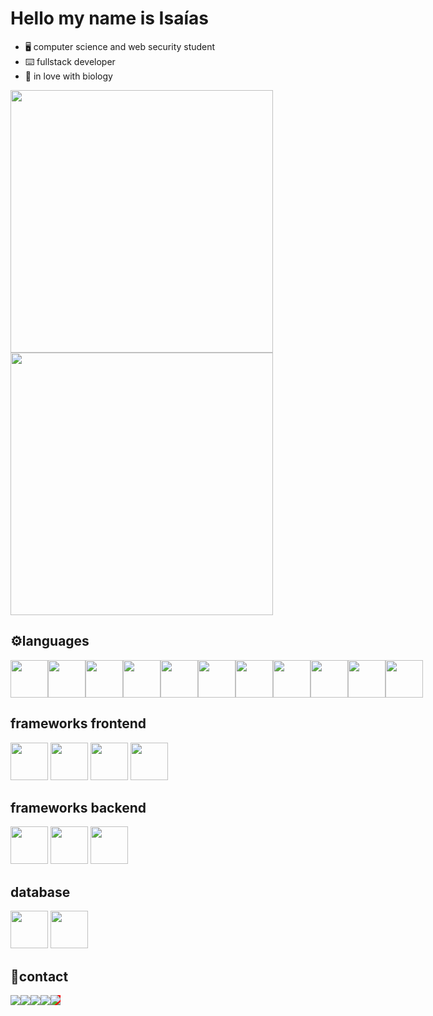 # Hello my name is Isaías

- 🖥️ computer science and web security student
- ⌨️ fullstack developer
- 🌱 in love with biology

<div>
 
  <img width="420px" src="https://github-readme-stats.vercel.app/api?username=isaias-silva&show_icons=true&title_color=fff&icon_color=79ff97&text_color=9f9f9f&bg_color=151515&layout=compact">
<img width="420px" src="https://github-readme-stats.vercel.app/api/top-langs/?username=isaias-silva&show_icons=true&title_color=fff&icon_color=79ff97&text_color=9f9f9f&bg_color=151515">


</div>
 <h2>⚙️languages</h2>
 <div style="display:flex">
 <img src="https://cdn.jsdelivr.net/gh/devicons/devicon/icons/html5/html5-original.svg" width="60px"/>
<img src="https://cdn.jsdelivr.net/gh/devicons/devicon/icons/css3/css3-original.svg" width="60px" />
<img src="https://cdn.jsdelivr.net/gh/devicons/devicon/icons/javascript/javascript-original.svg" width="60px" />
<img src="https://cdn.jsdelivr.net/gh/devicons/devicon/icons/typescript/typescript-original.svg" width="60px" />
   <img src="https://cdn.jsdelivr.net/gh/devicons/devicon/icons/java/java-original-wordmark.svg" width="60px">
 <img src="https://cdn.jsdelivr.net/gh/devicons/devicon/icons/python/python-original.svg"  width="60px"/>
 <img src="https://cdn.jsdelivr.net/gh/devicons/devicon/icons/rust/rust-plain.svg" width="60px"/>
 <img src="https://cdn.jsdelivr.net/gh/devicons/devicon/icons/c/c-plain.svg" width="60px" />   
<img src="https://cdn.jsdelivr.net/gh/devicons/devicon/icons/cplusplus/cplusplus-original.svg" width="60px"/>
<img src="https://cdn.jsdelivr.net/gh/devicons/devicon/icons/bash/bash-original.svg" width="60px"/>
<img src="https://cdn.iconscout.com/icon/free/png-512/prolog-458170.png?w=256&f=avif" width="60px"/>
</div>
<div>
 <h2> frameworks frontend</h2>

<img src="https://cdn.jsdelivr.net/gh/devicons/devicon/icons/react/react-original.svg" width="60px"/>
<img src="https://cdn.jsdelivr.net/gh/devicons/devicon/icons/nextjs/nextjs-original-wordmark.svg" width="60px" />
<img src="https://cdn.jsdelivr.net/gh/devicons/devicon/icons/vuejs/vuejs-original.svg" width="60px" />
 <img src="https://cdn.jsdelivr.net/gh/devicons/devicon/icons/bootstrap/bootstrap-original.svg" width="60px" />

</div>
<div>
 <h2> frameworks backend</h2>
<img src="https://cdn.jsdelivr.net/gh/devicons/devicon/icons/socketio/socketio-original.svg" width="60px" />
<img src="https://cdn.jsdelivr.net/gh/devicons/devicon/icons/express/express-original.svg" width="60px" />
<img src="https://cdn.jsdelivr.net/gh/devicons/devicon/icons/nestjs/nestjs-plain.svg" width="60px" />

 </div>
<div>
 <h2>database</h2>
 <img src="https://cdn.jsdelivr.net/gh/devicons/devicon/icons/mongodb/mongodb-plain-wordmark.svg" width="60px"/>
<img src="https://cdn.jsdelivr.net/gh/devicons/devicon/icons/mysql/mysql-original-wordmark.svg" width="60px" />

 </div>
  <h2>📲contact</h2>
<div style="display:flex">
  <a href="mailto:isaiasgarraeluta@gmail.com?" target="_blank"> <img src="https://img.shields.io/badge/Gmail-D14836?style=for-the-badge&logo=gmail&logoColor=white"/></a> 
  <a href="https://www.linkedin.com/in/isa%C3%ADas-santos-b8b2181a3/" target="_blank">
  <img src="https://img.shields.io/badge/LinkedIn-0077B5?style=for-the-badge&logo=linkedin&logoColor=white"/>
  </a>
  <a href="https://www.instagram.com/isaias.sanntoss/" target="_blank"><img src="https://img.shields.io/badge/Instagram-E4405F?style=for-the-badge&logo=instagram&logoColor=white"/></a>
   <a href="https://twitter.com/IsaasSa00147683" target="_blank"><img src="https://img.shields.io/badge/Twitter-1DA1F2?style=for-the-badge&logo=twitter&logoColor=white"/></a>
 <a href="https://zackblack.vercel.app/" style="background:red" target="_blank">
 <img src="https://img.shields.io/badge/website-000000?style=for-the-badge&logo=About.me&logoColor=white"/>
 </a>
</div>





